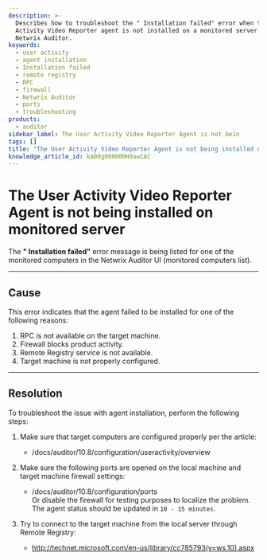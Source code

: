 ```yaml
---
description: >-
  Describes how to troubleshoot the " Installation failed" error when the User
  Activity Video Reporter agent is not installed on a monitored server in
  Netwrix Auditor.
keywords:
  - user activity
  - agent installation
  - Installation failed
  - remote registry
  - RPC
  - firewall
  - Netwrix Auditor
  - ports
  - troubleshooting
products:
  - auditor
sidebar_label: The User Activity Video Reporter Agent is not bein
tags: []
title: "The User Activity Video Reporter Agent is not being installed on monitored server"
knowledge_article_id: kA00g000000H9awCAC
---
```


# The User Activity Video Reporter Agent is not being installed on monitored server

The **" Installation failed"** error message is being listed for one of the monitored computers in the Netwrix Auditor UI (monitored computers list).

---

## Cause

This error indicates that the agent failed to be installed for one of the following reasons:

1. RPC is not available on the target machine.
2. Firewall blocks product activity.
3. Remote Registry service is not available.
4. Target machine is not properly configured.

---

## Resolution

To troubleshoot the issue with agent installation, perform the following steps:

1. Make sure that target computers are configured properly per the article:
   - /docs/auditor/10.8/configuration/useractivity/overview

2. Make sure the following ports are opened on the local machine and target machine firewall settings:
   - /docs/auditor/10.8/configuration/ports  
   Or disable the firewall for testing purposes to localize the problem. The agent status should be updated in `10 - 15 minutes`.

3. Try to connect to the target machine from the local server through Remote Registry:
   - http://technet.microsoft.com/en-us/library/cc785793(v=ws.10).aspx
